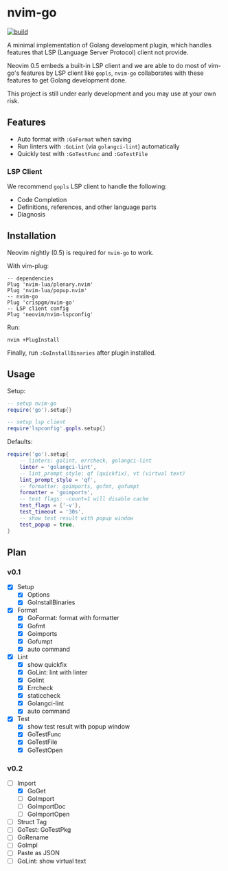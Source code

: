# nvim-go

[![build](https://github.com/crispgm/nvim-go/actions/workflows/ci.yml/badge.svg)](https://github.com/crispgm/nvim-go/actions/workflows/ci.yml)

A minimal implementation of Golang development plugin,
which handles features that LSP (Language Server Protocol) client not provide.

Neovim 0.5 embeds a built-in LSP client and we are able to do most of vim-go's features by LSP client like `gopls`,
`nvim-go` collaborates with these features to get Golang development done.

This project is still under early development and you may use at your own risk.

## Features

- Auto format with `:GoFormat` when saving
- Run linters with `:GoLint` (via `golangci-lint`) automatically
- Quickly test with `:GoTestFunc` and `:GoTestFile`

### LSP Client

We recommend `gopls` LSP client to handle the following:
- Code Completion
- Definitions, references, and other language parts
- Diagnosis

## Installation

Neovim nightly (0.5) is required for `nvim-go` to work.

With vim-plug:
```viml
-- dependencies
Plug 'nvim-lua/plenary.nvim'
Plug 'nvim-lua/popup.nvim'
-- nvim-go
Plug 'crispgm/nvim-go'
-- LSP client config
Plug 'neovim/nvim-lspconfig'
```

Run:
```shell
nvim +PlugInstall
```

Finally, run `:GoInstallBinaries` after plugin installed.

## Usage

Setup:
```lua
-- setup nvim-go
require('go').setup{}

-- setup lsp client
require'lspconfig'.gopls.setup{}
```

Defaults:
```lua
require('go').setup{
    -- linters: golint, errcheck, golangci-lint
    linter = 'golangci-lint',
    -- lint_prompt_style: qf (quickfix), vt (virtual text)
    lint_prompt_style = 'qf',
    -- formatter: goimports, gofmt, gofumpt
    formatter = 'goimports',
    -- test flags: -count=1 will disable cache
    test_flags = {'-v'},
    test_timeout = '30s',
    -- show test result with popup window
    test_popup = true,
}
```

## Plan

### v0.1

- [x] Setup
  - [x] Options
  - [x] GoInstallBinaries
- [x] Format
  - [x] GoFormat: format with formatter
  - [x] Gofmt
  - [x] Goimports
  - [x] Gofumpt
  - [x] auto command
- [x] Lint
  - [x] show quickfix
  - [x] GoLint: lint with linter
  - [x] Golint
  - [x] Errcheck
  - [x] staticcheck
  - [x] Golangci-lint
  - [x] auto command
- [x] Test
  - [x] show test result with popup window
  - [x] GoTestFunc
  - [x] GoTestFile
  - [x] GoTestOpen

### v0.2

- [ ] Import
  - [x] GoGet
  - [ ] GoImport
  - [ ] GoImportDoc
  - [ ] GoImportOpen
- [ ] Struct Tag
- [ ] GoTest: GoTestPkg
- [ ] GoRename
- [ ] GoImpl
- [ ] Paste as JSON
- [ ] GoLint: show virtual text
